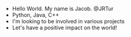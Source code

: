 - Hello World. My name is Jacob. @JRTur
- Python, Java, C++
- I'm looking to be involved in various projects
- Let's have a positive impact on the world!

<!---
JRTur/JRTur is a ✨ special ✨ repository because its `README.md` (this file) appears on your GitHub profile.
You can click the Preview link to take a look at your changes.
--->
